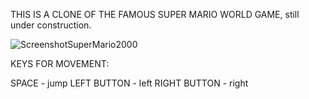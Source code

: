 THIS IS A CLONE OF THE FAMOUS SUPER MARIO WORLD GAME, still under construction.


![ScreenshotSuperMario2000](https://github.com/user-attachments/assets/57bbe41c-cacf-4ff1-87c5-50a1b4d9e531)


KEYS FOR MOVEMENT:

SPACE - jump
LEFT BUTTON - left
RIGHT BUTTON - right
